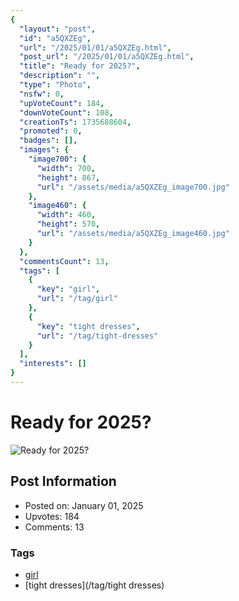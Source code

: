 ```yaml
---
{
  "layout": "post",
  "id": "a5QXZEg",
  "url": "/2025/01/01/a5QXZEg.html",
  "post_url": "/2025/01/01/a5QXZEg.html",
  "title": "Ready for 2025?",
  "description": "",
  "type": "Photo",
  "nsfw": 0,
  "upVoteCount": 184,
  "downVoteCount": 108,
  "creationTs": 1735688604,
  "promoted": 0,
  "badges": [],
  "images": {
    "image700": {
      "width": 700,
      "height": 867,
      "url": "/assets/media/a5QXZEg_image700.jpg"
    },
    "image460": {
      "width": 460,
      "height": 570,
      "url": "/assets/media/a5QXZEg_image460.jpg"
    }
  },
  "commentsCount": 13,
  "tags": [
    {
      "key": "girl",
      "url": "/tag/girl"
    },
    {
      "key": "tight dresses",
      "url": "/tag/tight-dresses"
    }
  ],
  "interests": []
}
---
```


# Ready for 2025?

![Ready for 2025?](/assets/media/a5QXZEg_image700.jpg)

## Post Information

- Posted on: January 01, 2025
- Upvotes: 184
- Comments: 13

### Tags

- [girl](/tag/girl)
- [tight dresses](/tag/tight dresses)
